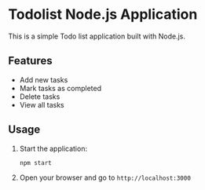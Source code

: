 # Todolist Node.js Application

This is a simple Todo list application built with Node.js.

## Features

- Add new tasks
- Mark tasks as completed
- Delete tasks
- View all tasks


## Usage

1. Start the application:
    ```sh
    npm start
    ```
2. Open your browser and go to `http://localhost:3000`


